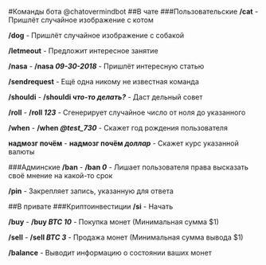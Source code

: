 #Команды бота @chatovermindbot
##В чате
###Пользовательские
**/cat** - Пришлёт случайное изображение с котом

**/dog** - Пришлёт случайное изображение с собакой

**/letmeout** - Предложит интересное занятие

**/nasa** - **/nasa _09-30-2018_** - Пришлёт интересную статью

**/sendrequest** - Ещё одна никому не известная команда

**/shouldi** - **/shouldi _что-то делать?_** - Даст дельный совет

**/roll** - **/roll _123_** - Сгенерирует случайное число от ноля до указанного

**/when** - **/when _@test_730_** - Скажет год рождения пользователя

**надмозг почём** - **надмозг почём _доллар_** - Скажет курс указанной валюты

###Админские
**/ban** - **/ban _0_** - Лишает пользователя права высказать своё мнение на какой-то срок

**/pin** - Закрепляет запись, указанную для ответа

##В привате
###Криптоинвестиции
**/si** - Начать

**/buy** - **/buy _BTC_ _10_** - Покупка монет (Минимальная сумма $1)

**/sell** - **/sell _BTC_ _3_** - Продажа монет (Минимальная сумма вывода $1)

**/balance** - Выводит информацию о состоянии ваших монет
